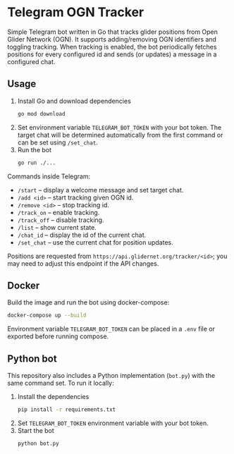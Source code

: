 # Telegram OGN Tracker

Simple Telegram bot written in Go that tracks glider positions from Open Glider Network (OGN).
It supports adding/removing OGN identifiers and toggling tracking. When tracking is enabled,
the bot periodically fetches positions for every configured id and sends (or updates)
a message in a configured chat.

## Usage

1. Install Go and download dependencies
   ```sh
   go mod download
   ```
2. Set environment variable `TELEGRAM_BOT_TOKEN` with your bot token.
   The target chat will be determined automatically from the first command or can be set using `/set_chat`.
3. Run the bot
   ```sh
   go run ./...
   ```

Commands inside Telegram:
- `/start` – display a welcome message and set target chat.
- `/add <id>` – start tracking given OGN id.
- `/remove <id>` – stop tracking id.
- `/track_on` – enable tracking.
- `/track_off` – disable tracking.
- `/list` – show current state.
- `/chat_id` – display the id of the current chat.
- `/set_chat` – use the current chat for position updates.

Positions are requested from `https://api.glidernet.org/tracker/<id>`; you may
need to adjust this endpoint if the API changes.

## Docker

Build the image and run the bot using docker-compose:
```sh
docker-compose up --build
```

Environment variable `TELEGRAM_BOT_TOKEN` can be placed in a `.env` file or exported before running compose.

## Python bot

This repository also includes a Python implementation (`bot.py`) with the same command set.
To run it locally:

1. Install the dependencies
   ```sh
   pip install -r requirements.txt
   ```
2. Set `TELEGRAM_BOT_TOKEN` environment variable with your bot token.
3. Start the bot
   ```sh
   python bot.py
   ```
